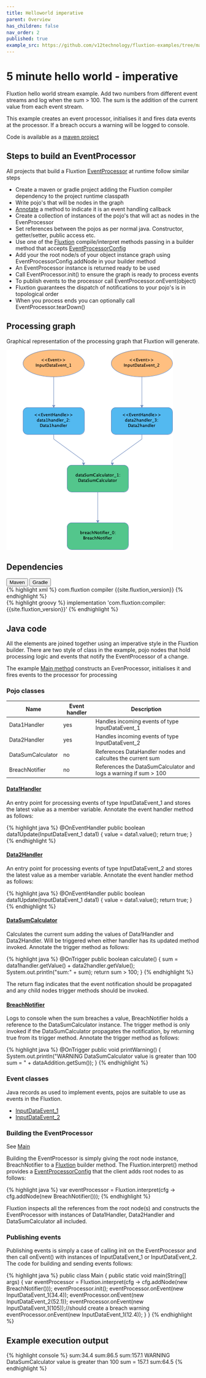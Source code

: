 ```yaml
---
title: Helloworld imperative
parent: Overview
has_children: false
nav_order: 2
published: true
example_src: https://github.com/v12technology/fluxtion-examples/tree/main/imperative-helloworld/src/main/java/com/fluxtion/example/imperative/helloworld
---
```


# 5 minute hello world - imperative

Fluxtion hello world stream example. Add two numbers from different event streams and log when the sum > 100.
The sum is the addition of the current value from each event stream. 

This example creates an event processor, initialises it and fires data events at the processor. If a breach occurs 
a warning will be logged to console.

Code is available as a [maven project]({{page.example_src}})

## Steps to build an EventProcessor
All projects that build a Fluxtion [EventProcessor]({{site.EventProcessor_link}}) at runtime follow similar steps
- Create a maven or gradle project adding the Fluxtion compiler dependency to the project runtime classpath
- Write pojo's that will be nodes in the graph
- [Annotate]({{site.fluxtion_src_runtime}}/annotations/) a method to indicate it is an event handling callback
- Create a collection of instances of the pojo's that will act as nodes in the EvenProcessor
- Set references between the pojos as per normal java. Constructor, getter/setter, public access etc.
- Use one of the [Fluxtion]({{site.Fluxtion_link}}) compile/interpret methods passing in a 
builder method that accepts [EventProcessorConfig]({{site.fluxtion_src_compiler}}/EventProcessorConfig.java)
- Add your the root node/s of your object instance graph using EventProcessorConfig.addNode in your builder method
- An EventProcessor instance is returned ready to be used
- Call EventProcessor.init() to ensure the graph is ready to process events
- To publish events to the processor call EventProcessor.onEvent(object)
- Fluxtion guarantees the dispatch of notifications to your pojo's is in topological order
- When you process ends you can optionally call EventProcessor.tearDown()

## Processing graph

Graphical representation of the processing graph that Fluxtion will generate.

![](../../images/helloworld/helloworld_imperative.png)

## Dependencies

<div class="tab">
  <button class="tablinks" onclick="openTab(event, 'Maven')" id="defaultOpen">Maven</button>
  <button class="tablinks" onclick="openTab(event, 'Gradle')">Gradle</button>
</div>
<div id="Maven" class="tabcontent">
<div markdown="1">
{% highlight xml %}
    <dependencies>
        <dependency>
            <groupId>com.fluxtion</groupId>
            <artifactId>compiler</artifactId>
            <version>{{site.fluxtion_version}}</version>
        </dependency>
    </dependencies>
{% endhighlight %}
</div>
</div>
<div id="Gradle" class="tabcontent">
<div markdown="1">
{% highlight groovy %}
implementation 'com.fluxtion:compiler:{{site.fluxtion_version}}'
{% endhighlight %}
</div>
</div>


## Java code

All the elements are joined together using an imperative style in the Fluxtion builder. There are two style of class in
the example, pojo nodes that hold processing logic and events that notify the EventProcessor of a change.

The example [Main method]({{page.example_src}}/Main.java) constructs an EvenProcessor, initialises it and fires events 
to the processor for processing

### Pojo classes

| Name              | Event handler | Description                                                      |
|-------------------|---------------|------------------------------------------------------------------|
| Data1Handler      | yes           | Handles incoming events of type InputDataEvent_1                 |
| Data2Handler      | yes           | Handles incoming events of type InputDataEvent_2                 |
| DataSumCalculator | no            | References DataHandler nodes and calcultes the current sum       |
| BreachNotifier    | no            | References the DataSumCalculator and logs a warning if sum > 100 |

####  [Data1Handler]({{page.example_src}}/Data1handler.java)
An entry point for processing events of type InputDataEvent_1 and stores the latest value as a member variable. 
Annotate the event handler method as follows:

{% highlight java %}
@OnEventHandler
public boolean data1Update(InputDataEvent_1 data1) {
    value = data1.value();
    return true;
}
{% endhighlight %}

####  [Data2Handler]({{page.example_src}}/Data2handler.java)
An entry point for processing events of type InputDataEvent_2 and stores the latest value as a member variable. 
Annotate the event handler method as follows:

{% highlight java %}
@OnEventHandler
public boolean data1Update(InputDataEvent_1 data1) {
    value = data1.value();
    return true;
}
{% endhighlight %}

####  [DataSumCalculator]({{page.example_src}}/DataSumCalculator.java)
Calculates the current sum adding the values of Data1Handler and Data2Handler. Will be triggered when either handler 
has its updated method invoked. Annotate the trigger method as follows:

{% highlight java %}
@OnTrigger
public boolean calculate() {
    sum = data1handler.getValue() + data2handler.getValue();
    System.out.println("sum:" + sum);
    return sum > 100;
}
{% endhighlight %}

The return flag indicates that the event notification should be propagated and any child nodes trigger methods 
should be invoked.

####  [BreachNotifier]({{page.example_src}}/BreachNotifier.java)
Logs to console when the sum breaches a value, BreachNotifier holds a reference to the DataSumCalculator instance. 
The trigger method is only invoked if the DataSumCalculator propagates the notification, by returning true from its trigger
method. Annotate the trigger method as follows:

{% highlight java %}
@OnTrigger
public void printWarning() {
    System.out.println("WARNING DataSumCalculator value is greater than 100 sum = " + dataAddition.getSum());
}
{% endhighlight %}

### Event classes
Java records as used to implement events, pojos are suitable to use as events in the Fluxtion.

- [InputDataEvent_1]({{page.example_src}}/InputDataEvent_1.java)
- [InputDataEvent_2]({{page.example_src}}/InputDataEvent_2.java)

### Building the EventProcessor

See [Main]({{page.example_src}}/Main.java)

Building the EventProcessor is simply giving the root node instance, BreachNotifier to a [Fluxtion]({{site.Fluxtion_link}}) builder method. The Fluxtion.interpret()
method provides a [EventProcessorConfig]({{site.fluxtion_src_compiler}}/EventProcessorConfig.java) that the client adds
root nodes to as follows: 

{% highlight java %}
var eventProcessor = Fluxtion.interpret(cfg -> cfg.addNode(new BreachNotifier()));
{% endhighlight %}

Fluxtion inspects all the references from the root node(s) and constructs the EventProcessor with instances of Data1Handler,
Data2Handler and DataSumCalculator all included.

### Publishing events
Publishing events is simply a case of calling init on the EventProcessor and then call onEvent() with instances of InputDataEvent_1
or InputDataEvent_2. The code for building and sending events follows:

{% highlight java %}
public class Main {
  public static void main(String[] args) {
    var eventProcessor = Fluxtion.interpret(cfg -> cfg.addNode(new BreachNotifier()));
    eventProcessor.init();
    eventProcessor.onEvent(new InputDataEvent_1(34.4));
    eventProcessor.onEvent(new InputDataEvent_2(52.1));
    eventProcessor.onEvent(new InputDataEvent_1(105));//should create a breach warning
    eventProcessor.onEvent(new InputDataEvent_1(12.4));
  }
}
{% endhighlight %}

## Example execution output

{% highlight console %}
sum:34.4
sum:86.5
sum:157.1
WARNING DataSumCalculator value is greater than 100 sum = 157.1
sum:64.5
{% endhighlight %}


<script>
document.getElementById("defaultOpen").click();
</script>